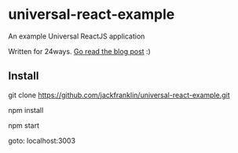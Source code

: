 # universal-react-example
An example Universal ReactJS application

Written for 24ways. [Go read the blog post](https://24ways.org/2015/universal-react/) :)

## Install
git clone https://github.com/jackfranklin/universal-react-example.git

npm install

npm start

goto: localhost:3003
